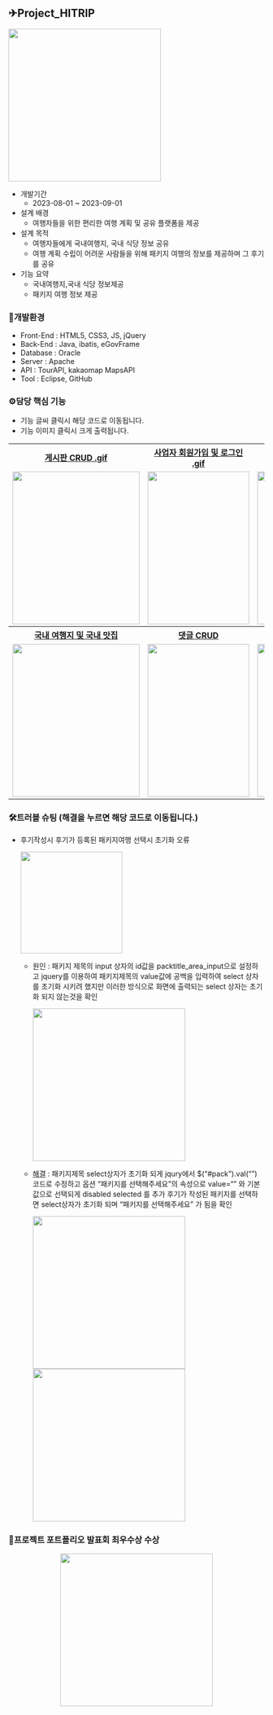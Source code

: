 
 ## ✈Project_HITRIP
 <img src="https://github.com/Malvin222/Project_HITRIP/assets/127707299/6b16103e-ed41-4b14-919c-e08cd448c75e" width="300">

<br>

 * 개발기간
   - 2023-08-01 ~ 2023-09-01
 * 설계 배경
   - 여행자들을 위한 편리한 여행 계획 및 공유 플랫폼을 제공
 * 설계 목적 
   - 여행자들에게 국내여행지, 국내 식당 정보 공유
   - 여행 계획 수립이 어려운 사람들을 위해 패키지 여행의 정보를 제공하며 그 후기를 공유
 * 기능 요약
   - 국내여행지,국내 식당 정보제공
   - 패키지 여행 정보 제공
  
  ### 🔧개발환경
  * Front-End : HTML5, CSS3, JS, jQuery
  * Back-End : Java, ibatis, eGovFrame
  * Database : Oracle
  * Server : Apache
  * API : TourAPI, kakaomap MapsAPI
  * Tool : Eclipse, GitHub

  ### ⚙담당 핵심 기능
  * 기능 글씨 클릭시 해당 코드로 이동됩니다.
  * 기능 이미지 클릭시 크게 출력됩니다.
  <table>
    <tr>
    <th>
     <a href="https://github.com/Malvin222/Project_HITRIP/blob/fddbc64a628c7fde00452c14c79fb6e1eae0104f/src/main/java/egov/hitrip/web/PackReviewController.java#L211C3-L279C5"> 게시판 CRUD .gif
    </th>
    <th>
     <a href="https://github.com/Malvin222/Project_HITRIP/blob/fddbc64a628c7fde00452c14c79fb6e1eae0104f/src/main/java/egov/hitrip/web/BsnmController.java#L65-L116">사업자 회원가입 및 로그인 .gif</a>
    </th>
    <th>
     <a href="https://github.com/Malvin222/Project_HITRIP/blob/fddbc64a628c7fde00452c14c79fb6e1eae0104f/src/main/webapp/bab/babDetail.jsp#L101-L141"> MapAPI
    </th>
    <th>
      <a href="https://github.com/Malvin222/Project_HITRIP/blob/fddbc64a628c7fde00452c14c79fb6e1eae0104f/src/main/java/egov/hitrip/web/PackReviewController.java#L138-L185"> 사진업로드
    </th>
   </tr>
   <tr>
     <td>
      <img src="https://github.com/Malvin222/Project_HITRIP/assets/127707299/52c6633f-6ad0-4be2-9059-c10ed150fda0" width="250" height="300">
     </td>
     <td>
      <img src="https://github.com/Malvin222/Project_HITRIP/assets/127707299/61b758e8-cd6b-4568-8414-2ca830c26b58" width="200" height="300">
     </td>
     <td>
      <img src="https://github.com/Malvin222/Project_HITRIP/assets/127707299/3ae61f8b-12a6-405d-84fb-2d8ef776d834" width="200" height="300">
     </td>
     <td>
      <img src="https://github.com/Malvin222/Project_HITRIP/assets/127707299/eb72c466-f951-4209-8c3c-0d2731319c14" width="200">
     </td>
   </tr>
   <tr>
    <th>
     <a href="https://github.com/Malvin222/Project_HITRIP/blob/bc1ecf7efa27e3ad0501f0bac624378d7c9a0c1a/src/main/webapp/trip/tripList.jsp#L93-L233"> 국내 여행지 및 국내 맛집
    </th>
    <th>
     <a href="https://github.com/Malvin222/Project_HITRIP/blob/48e4e2919751bf391cd7f6f6081b6e6d22117d15/src/main/java/egov/hitrip/web/PackController.java#L249C1-L270">댓글 CRUD</a>
    </th>
    <th>
     <a href="https://github.com/Malvin222/Project_HITRIP/blob/ec9875e2f63984b958f14f5e025e91d4eef99c8b/src/main/java/egov/hitrip/web/PackController.java#L310-L346"> 추천 .gif
    </th>
    <th>
      <a href="https://github.com/Malvin222/Project_HITRIP/blob/bc1ecf7efa27e3ad0501f0bac624378d7c9a0c1a/src/main/java/egov/hitrip/web/PackReviewController.java#L38C1-L51C3"> 패키지참여 연동 .gif
    </th>
   </tr>
   <tr>
    <td>
     <img src="https://github.com/Malvin222/Project_HITRIP/assets/127707299/e774fe36-1727-4edb-9ba1-3c7d3b40ea42" width="250" height="300">
    </td>
    <td>
     <img src="https://github.com/Malvin222/Project_HITRIP/assets/127707299/2bf4898a-7ea6-4816-9bfc-cb08aef33634" width="200" height="300">
    </td>
    <td>
     <img src="https://github.com/Malvin222/Project_HITRIP/assets/127707299/f01dd117-dfee-4262-be90-359f07a4aa73" width="200" height="300">
    </td>
    <td>
     <img src="https://github.com/Malvin222/Project_HITRIP/assets/127707299/c2959b35-28ab-4285-be3e-b1268fb046bf" width="200" height="300">
    </td>
   </tr>
  </table>

   ### 🛠트러블 슈팅 (해결을 누르면 해당 코드로 이동됩니다.)
   - 후기작성시 후기가 등록된 패키지여행 선택시 초기화 오류
     
     <img src="https://github.com/Malvin222/Project_HITRIP/assets/127707299/a6926ce0-ecfa-4d72-8cb9-7a72eec4b379" width="200">
    
     - 원인 :
       패키지 제목의 input 상자의 id값을 packtitle_area_input으로 설정하고
       jquery를 이용하여 패키지제목의 value값에 공백을 입력하여 select 상자를 초기화 시키려 했지만
       이러한 방식으로 화면에 출력되는 select 상자는 초기화 되지 않는것을 확인
       
       <img src="https://github.com/Malvin222/Project_HITRIP/assets/127707299/1619be5e-83b6-4a7a-a46d-a6d82d18c605" width="300">
       
     - [해결](https://github.com/Malvin222/Project_HITRIP/blob/4c27180659330a559bf25e4329bc2ca1a3ce9d30/src/main/webapp/packreview/packReviewWrite.jsp#L191-L200) :
        패키지제목 select상자가 초기화 되게 jqury에서 $(“#pack”).val(“”) 코드로 수정하고
        옵션 “패키지를 선택해주세요”의 속성으로 value=“” 와 기본값으로 선택되게 disabled selected 를 추가
        후기가 작성된 패키지를 선택하면 select상자가 초기화 되며 “패키지를 선택해주세요” 가 됨을 확인

        <img src="https://github.com/Malvin222/Project_HITRIP/assets/127707299/30422c58-fcfa-483f-9ecd-9c05115769d5" width="300">
        <img src="https://github.com/Malvin222/Project_HITRIP/assets/127707299/2ab8cd06-9302-4477-966e-224523a0b22e" width="300">




   ### 🥇프로젝트 포트폴리오 발표회 최우수상 수상

  <p align="center">
  <img src="https://github.com/Malvin222/Project_HITRIP/assets/127707299/923f9c2d-8b93-41df-bb11-4f98c990b262" width="300">
  </p>



